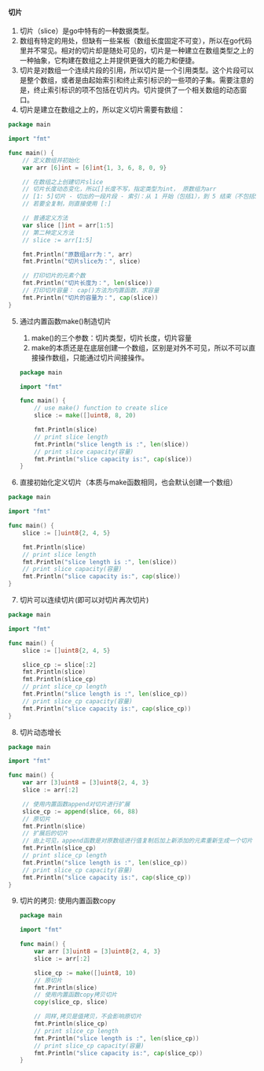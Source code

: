 #### 切片

1. 切片（slice）是go中特有的一种数据类型。
2. 数组有特定的用处，但缺有一些呆板（数组长度固定不可变），所以在go代码里并不常见。相对的切片却是随处可见的，切片是一种建立在数组类型之上的一种抽象，它构建在数组之上并提供更强大的能力和便捷。
3. 切片是对数组一个连续片段的引用，所以切片是一个引用类型。这个片段可以是整个数组，或者是由起始索引和终止索引标识的一些项的子集。需要注意的是，终止索引标识的项不包括在切片内。切片提供了一个相关数组的动态窗口。
4. 切片是建立在数组之上的，所以定义切片需要有数组：

```go
package main

import "fmt"

func main() {
	// 定义数组并初始化
	var arr [6]int = [6]int{1, 3, 6, 8, 0, 9}

	// 在数组之上创建切片slice
	// 切片长度动态变化，所以[]长度不写，指定类型为int， 原数组为arr
	// [1: 5]切片 - 切出的一段片段 - 索引：从 1 开始（包括1），到 5 结束（不包括5） --- [1, 5)
    // 若要全复制，则直接使用 [:]

	// 普通定义方法
	var slice []int = arr[1:5]
	// 第二种定义方法
	// slice := arr[1:5]

	fmt.Println("原数组arr为：", arr)
	fmt.Println("切片slice为：", slice)

	// 打印切片的元素个数
	fmt.Println("切片长度为：", len(slice))
	// 打印切片容量： cap()方法为内置函数，求容量
	fmt.Println("切片的容量为：", cap(slice))
}

```

5. 通过内置函数make()制造切片

    1. make()的三个参数：切片类型，切片长度，切片容量
    2. make的本质还是在底层创建一个数组，区别是对外不可见，所以不可以直接操作数组，只能通过切片间接操作。

    ```go
    package main
    
    import "fmt"
    
    func main() {
    	// use make() function to create slice
    	slice := make([]uint8, 8, 20)
    
    	fmt.Println(slice)
    	// print slice length
    	fmt.Println("slice length is :", len(slice))
    	// print slice capacity(容量)
    	fmt.Println("slice capacity is:", cap(slice))
    }
    
    ```

    

6. 直接初始化定义切片（本质与make函数相同，也会默认创建一个数组）

```go
package main

import "fmt"

func main() {
	slice := []uint8{2, 4, 5}

	fmt.Println(slice)
	// print slice length
	fmt.Println("slice length is :", len(slice))
	// print slice capacity(容量)
	fmt.Println("slice capacity is:", cap(slice))
}

```

7. 切片可以连续切片(即可以对切片再次切片)

```go
package main

import "fmt"

func main() {
	slice := []uint8{2, 4, 5}

	slice_cp := slice[:2]
	fmt.Println(slice)
	fmt.Println(slice_cp)
	// print slice_cp length
	fmt.Println("slice length is :", len(slice_cp))
	// print slice_cp capacity(容量)
	fmt.Println("slice capacity is:", cap(slice_cp))
}

```

8. 切片动态增长

```go
package main

import "fmt"

func main() {
	var arr [3]uint8 = [3]uint8{2, 4, 3}
	slice := arr[:2]

	// 使用内置函数append对切片进行扩展
	slice_cp := append(slice, 66, 88)
	// 原切片
	fmt.Println(slice)
	// 扩展后的切片
	// 由上可见，append函数是对原数组进行值复制后加上新添加的元素重新生成一个切片
	fmt.Println(slice_cp)
	// print slice_cp length
	fmt.Println("slice length is :", len(slice_cp))
	// print slice_cp capacity(容量)
	fmt.Println("slice capacity is:", cap(slice_cp))
}

```

9. 切片的拷贝: 使用内置函数copy

    ```go
    package main
    
    import "fmt"
    
    func main() {
    	var arr [3]uint8 = [3]uint8{2, 4, 3}
    	slice := arr[:2]
    
    	slice_cp := make([]uint8, 10)
    	// 原切片
    	fmt.Println(slice)
    	// 使用内置函数copy拷贝切片
    	copy(slice_cp, slice)
    
    	// 同样,拷贝是值拷贝，不会影响原切片
    	fmt.Println(slice_cp)
    	// print slice_cp length
    	fmt.Println("slice length is :", len(slice_cp))
    	// print slice_cp capacity(容量)
    	fmt.Println("slice capacity is:", cap(slice_cp))
    }
    
    ```

    
